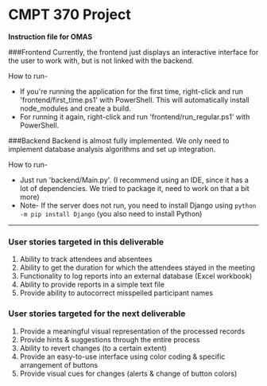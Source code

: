 # CMPT 370 Project

**Instruction file for OMAS**

###Frontend
Currently, the frontend just displays an interactive interface for the user to work with, but is not linked with the backend.

How to run-
  - If you're running the application for the first time, right-click and run 'frontend/first_time.ps1' with PowerShell. This will automatically install node_modules and create a build.
  - For running it again, right-click and run 'frontend/run_regular.ps1' with PowerShell.

###Backend
Backend is almost fully implemented. We only need to implement database analysis algorithms and set up integration.

How to run-
- Just run 'backend/Main.py'. (I recommend using an IDE, since it has a lot of dependencies. We tried to package it, need to work on that a bit more)
- Note- If the server does not run, you need to install Django using `python -m pip install Django` (you also need to install Python)

___

### User stories targeted in this deliverable
1. Ability to track attendees and absentees
2. Ability to get the duration for which the attendees stayed in the meeting
3. Functionality to log reports into an external database (Excel workbook)
4. Ability to provide reports in a simple text file
5. Provide ability to autocorrect misspelled participant names

### User stories targeted for the next deliverable
1. Provide a meaningful visual representation of the processed records
2. Provide hints & suggestions through the entire process
3. Ability to revert changes (to a certain extent)
4. Provide an easy-to-use interface using color coding & specific arrangement of buttons
5. Provide visual cues for changes (alerts & change of button colors)